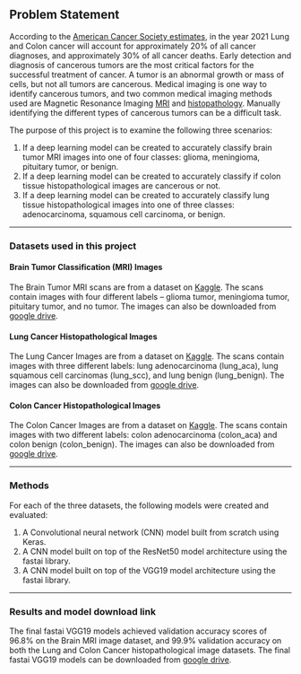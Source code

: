 ## Problem Statement

According to the [American Cancer Society estimates](https://www.cancer.org/content/dam/cancer-org/research/cancer-facts-and-statistics/annual-cancer-facts-and-figures/2020/cancer-statistics-presentation-2020.pptx), in the year 2021 Lung and Colon cancer will account for approximately 20% of all cancer diagnoses, and approximately 30% of all cancer deaths. Early detection and diagnosis of cancerous tumors are the most critical factors for the successful treatment of cancer. A tumor is an abnormal growth or mass of cells, but not all tumors are cancerous. Medical imaging is one way to identify cancerous tumors, and two common medical imaging methods used are Magnetic Resonance Imaging [MRI](https://www.cancer.org/treatment/understanding-your-diagnosis/tests/mri-for-cancer.html) and [histopathology](https://en.wikipedia.org/wiki/Histopathology). Manually identifying the different types of cancerous tumors can be a difficult task.  

The purpose of this project is to examine the following three scenarios:
1. If a deep learning model can be created to accurately classify brain tumor MRI images into one of four classes: glioma, meningioma, pituitary tumor, or benign.
2. If a deep learning model can be created to accurately classify if colon tissue histopathological images are cancerous or not.
3. If a deep learning model can be created to accurately classify lung tissue histopathological images into one of three classes: adenocarcinoma, squamous cell carcinoma, or benign.  
---

### Datasets used in this project
  #### Brain Tumor Classification (MRI) Images
  The Brain Tumor MRI scans are from a dataset on [Kaggle](https://www.kaggle.com/sartajbhuvaji/brain-tumor-classification-mri).   The scans contain images with four different labels – glioma tumor, meningioma tumor, pituitary tumor, and no tumor.  The images can also be downloaded from [google drive](https://drive.google.com/drive/folders/1oLa6T7Bua6nUEbm97Vggz3jQ1hg4ALDx?).
  #### Lung Cancer Histopathological Images
  The Lung Cancer Images are from a dataset on [Kaggle](https://www.kaggle.com/andrewmvd/lung-and-colon-cancer-histopathological-images). The scans contain images with three different labels: lung adenocarcinoma (lung_aca), lung squamous cell carcinomas (lung_scc), and lung benign (lung_benign). The images can also be downloaded from [google drive](https://drive.google.com/drive/folders/14tG6gHRl0exJANZg3xa6JFUT1Xi8RH-a).
  #### Colon Cancer Histopathological Images  
  The Colon Cancer Images are from a dataset on [Kaggle](https://www.kaggle.com/andrewmvd/lung-and-colon-cancer-histopathological-images). The scans contain images with two different labels: colon adenocarcinoma (colon_aca) and colon benign (colon_benign). The images can also be downloaded from [google drive](https://drive.google.com/drive/folders/1fT3wLL8gxKrBca7bJ910LwzS0kZAAFXZ).  
  
---
### Methods
For each of the three datasets, the following models were created and evaluated:
1. A Convolutional neural network (CNN) model built from scratch using Keras.  
2. A CNN model built on top of the ResNet50 model architecture using the fastai library.
3. A CNN model built on top of the VGG19 model architecture using the fastai library.

---
### Results and model download link
The final fastai VGG19 models achieved validation accuracy scores of 96.8% on the Brain MRI image dataset, and 99.9% validation accuracy on both the Lung and Colon Cancer histopathological image datasets.
The final fastai VGG19 models can be downloaded from [google drive](https://drive.google.com/drive/folders/1spwKhqzeGi7jbS1I6-myh7Kw5rYkL4sP?usp=sharing).
